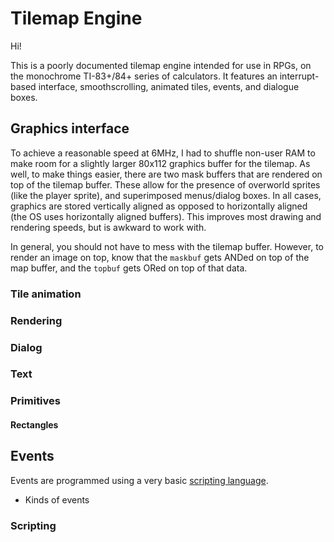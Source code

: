 # Tilemap Engine

Hi!

This is a poorly documented tilemap engine intended for use in RPGs, on the
monochrome TI-83+/84+ series of calculators. It features an interrupt-based
interface, smoothscrolling, animated tiles, events, and dialogue boxes.

## Graphics interface

To achieve a reasonable speed at 6MHz, I had to shuffle non-user RAM to make
room for a slightly larger 80x112 graphics buffer for the tilemap. As well, to
make things easier, there are two mask buffers that are rendered on top of
the tilemap buffer. These allow for the presence of overworld sprites (like the
player sprite), and superimposed menus/dialog boxes. In all cases, graphics are
stored vertically aligned as opposed to horizontally aligned (the OS uses
horizontally aligned buffers). This improves most drawing and rendering speeds,
but is awkward to work with.

In general, you should not have to mess with the tilemap buffer. However, to
render an image on top, know that the `maskbuf` gets ANDed on top of the map
buffer, and the `topbuf` gets ORed on top of that data.


### Tile animation

### Rendering

### Dialog

### Text

### Primitives

#### Rectangles

## Events
Events are programmed using a very basic [scripting language](#scripting).

* Kinds of events

### Scripting
